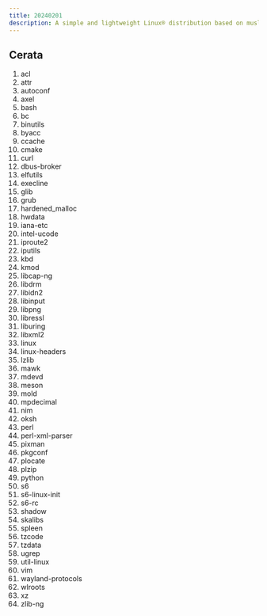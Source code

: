 ```yaml
---
title: 20240201
description: A simple and lightweight Linux® distribution based on musl libc and toybox
---
```


## Cerata
1. acl
2. attr
3. autoconf
4. axel
5. bash
6. bc
7. binutils
8. byacc
9. ccache
10. cmake
11. curl
12. dbus-broker
13. elfutils
14. execline
15. glib
16. grub
17. hardened_malloc
18. hwdata
19. iana-etc
20. intel-ucode
21. iproute2
22. iputils
23. kbd
24. kmod
25. libcap-ng
26. libdrm
27. libidn2
28. libinput
29. libpng
30. libressl
31. liburing
32. libxml2
33. linux
34. linux-headers
35. lzlib
36. mawk
37. mdevd
38. meson
39. mold
40. mpdecimal
41. nim
42. oksh
43. perl
44. perl-xml-parser
45. pixman
46. pkgconf
47. plocate
48. plzip
49. python
50. s6
51. s6-linux-init
52. s6-rc
53. shadow
54. skalibs
55. spleen
56. tzcode
57. tzdata
58. ugrep
59. util-linux
60. vim
61. wayland-protocols
62. wlroots
63. xz
64. zlib-ng
